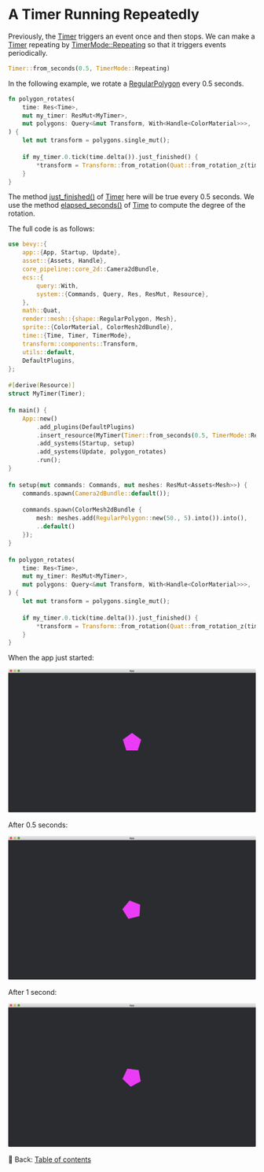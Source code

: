 # A Timer Running Repeatedly

Previously, the [Timer](https://docs.rs/bevy/latest/bevy/time/struct.Timer.html) triggers an event once and then stops.
We can make a [Timer](https://docs.rs/bevy/latest/bevy/time/struct.Timer.html) repeating by [TimerMode::Repeating](https://docs.rs/bevy/latest/bevy/time/enum.TimerMode.html#variant.Repeating) so that it triggers events periodically.

```rust
Timer::from_seconds(0.5, TimerMode::Repeating)
```

In the following example, we rotate a [RegularPolygon](https://docs.rs/bevy/0.12.1/bevy/prelude/shape/struct.RegularPolygon.html) every 0.5 seconds.

```rust
fn polygon_rotates(
    time: Res<Time>,
    mut my_timer: ResMut<MyTimer>,
    mut polygons: Query<&mut Transform, With<Handle<ColorMaterial>>>,
) {
    let mut transform = polygons.single_mut();

    if my_timer.0.tick(time.delta()).just_finished() {
        *transform = Transform::from_rotation(Quat::from_rotation_z(time.elapsed_seconds() / 2.));
    }
}
```

The method [just_finished()](https://docs.rs/bevy/latest/bevy/time/struct.Timer.html#method.just_finished) of [Timer](https://docs.rs/bevy/latest/bevy/time/struct.Timer.html) here will be true every 0.5 seconds.
We use the method [elapsed_seconds()](https://docs.rs/bevy/latest/bevy/time/struct.Time.html#method.elapsed_seconds) of [Time](https://docs.rs/bevy/latest/bevy/time/struct.Time.html) to compute the degree of the rotation.

The full code is as follows:

```rust
use bevy::{
    app::{App, Startup, Update},
    asset::{Assets, Handle},
    core_pipeline::core_2d::Camera2dBundle,
    ecs::{
        query::With,
        system::{Commands, Query, Res, ResMut, Resource},
    },
    math::Quat,
    render::mesh::{shape::RegularPolygon, Mesh},
    sprite::{ColorMaterial, ColorMesh2dBundle},
    time::{Time, Timer, TimerMode},
    transform::components::Transform,
    utils::default,
    DefaultPlugins,
};

#[derive(Resource)]
struct MyTimer(Timer);

fn main() {
    App::new()
        .add_plugins(DefaultPlugins)
        .insert_resource(MyTimer(Timer::from_seconds(0.5, TimerMode::Repeating)))
        .add_systems(Startup, setup)
        .add_systems(Update, polygon_rotates)
        .run();
}

fn setup(mut commands: Commands, mut meshes: ResMut<Assets<Mesh>>) {
    commands.spawn(Camera2dBundle::default());

    commands.spawn(ColorMesh2dBundle {
        mesh: meshes.add(RegularPolygon::new(50., 5).into()).into(),
        ..default()
    });
}

fn polygon_rotates(
    time: Res<Time>,
    mut my_timer: ResMut<MyTimer>,
    mut polygons: Query<&mut Transform, With<Handle<ColorMaterial>>>,
) {
    let mut transform = polygons.single_mut();

    if my_timer.0.tick(time.delta()).just_finished() {
        *transform = Transform::from_rotation(Quat::from_rotation_z(time.elapsed_seconds() / 2.));
    }
}
```

When the app just started:

![A Timer Running Repeatedly 1](./pic/a_timer_running_repeatedly_1.png)

After 0.5 seconds:

![A Timer Running Repeatedly 2](./pic/a_timer_running_repeatedly_2.png)

After 1 second:

![A Timer Running Repeatedly 3](./pic/a_timer_running_repeatedly_3.png)

<!-- :arrow_right:  Next:  -->

:blue_book: Back: [Table of contents](./../README.md)
